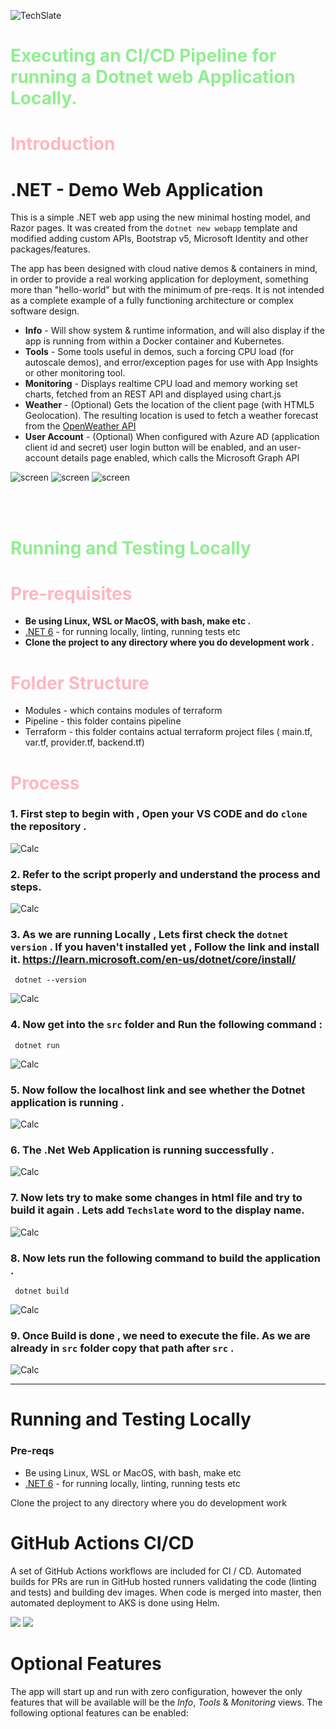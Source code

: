 
![TechSlate](img/ts.png)

# <span style="color: lightgreen;">**Executing an CI/CD Pipeline for running a Dotnet web Application Locally.**</span>


# <span style="color: lightpink;">Introduction

# .NET - Demo Web Application

This is a simple .NET web app using the new minimal hosting model, and Razor pages. It was created from the `dotnet new webapp` template and modified adding custom APIs, Bootstrap v5, Microsoft Identity and other packages/features.

The app has been designed with cloud native demos & containers in mind, in order to provide a real working application for deployment, something more than "hello-world" but with the minimum of pre-reqs. It is not intended as a complete example of a fully functioning architecture or complex software design.

- **Info** - Will show system & runtime information, and will also display if the app is running from within a Docker container and Kubernetes.
- **Tools** - Some tools useful in demos, such a forcing CPU load (for autoscale demos), and error/exception pages for use with App Insights or other monitoring tool.
- **Monitoring** - Displays realtime CPU load and memory working set charts, fetched from an REST API and displayed using chart.js
- **Weather** - (Optional) Gets the location of the client page (with HTML5 Geolocation). The resulting location is used to fetch a weather forecast from the [OpenWeather API](https://openweathermap.org/)
- **User Account** - (Optional) When configured with Azure AD (application client id and secret) user login button will be enabled, and an user-account details page enabled, which calls the Microsoft Graph API

![screen](https://user-images.githubusercontent.com/14982936/71717446-0bc47400-2e10-11ea-8db2-1db5b991d566.png)
![screen](https://user-images.githubusercontent.com/14982936/71717448-0bc47400-2e10-11ea-8bf0-5115d4c8c4a4.png)
![screen](https://user-images.githubusercontent.com/14982936/71717426-fea78500-2e0f-11ea-881f-ad9bd8adbfae.png)

<br>

</br>

# <span style="color: lightgreen;">Running and Testing Locally

# <span style="color: lightpink;">Pre-requisites
 - **Be using Linux, WSL or MacOS, with bash, make etc .**
- [.NET 6](https://docs.microsoft.com/en-us/dotnet/core/install/linux) - for running locally, linting, running tests etc
- **Clone the project to any directory where you do development work .**

# <span style="color: lightpink;">Folder Structure
- Modules - which contains modules of terraform
- Pipeline - this folder contains pipeline
- Terraform - this folder contains actual terraform project files ( main.tf, var.tf, provider.tf, backend.tf)

# <span style="color: lightpink;">Process

### 1. **First step to begin with , Open your VS CODE and do ``clone`` the repository .**

 ![Calc](./img/git-clone.png)

### 2. **Refer to the script properly and understand the process and steps.**

 ![Calc](./img/csproj.png) 

### 3. **As we are running Locally , Lets first check the ``dotnet version``** . If you haven't installed yet , Follow the link and install it. https://learn.microsoft.com/en-us/dotnet/core/install/

     dotnet --version
 ![Calc](./img/version.png)   

### 4. **Now get into the ``src`` folder and Run the following command :**

     dotnet run

![Calc](./img/run.png)

### 5. Now follow the localhost link and see whether the Dotnet application is running .

![Calc](./img/local.png)


### 6. The .Net Web Application is running successfully .

![Calc](./img/dotnet.png)

### 7. Now lets try to make some changes in html file and try to build it again . Lets add ``Techslate`` word to the display name.

![Calc](./img/html.png)

### 8. Now lets run the following command to build the application .

     dotnet build

![Calc](./img/build.png)

### 9. Once Build is done , we need to execute the file. As we are already in ``src`` folder copy that path after ``src`` .

![Calc](./img/EXEC.png)

***











































































































# Running and Testing Locally

### Pre-reqs

- Be using Linux, WSL or MacOS, with bash, make etc
- [.NET 6](https://docs.microsoft.com/en-us/dotnet/core/install/linux) - for running locally, linting, running tests etc

Clone the project to any directory where you do development work



# GitHub Actions CI/CD

A set of GitHub Actions workflows are included for CI / CD. Automated builds for PRs are run in GitHub hosted runners validating the code (linting and tests) and building dev images. When code is merged into master, then automated deployment to AKS is done using Helm.

[![](https://img.shields.io/github/workflow/status/benc-uk/dotnet-demoapp/CI%20Build%20App)](https://github.com/benc-uk/dotnet-demoapp/actions?query=workflow%3A%22CI+Build+App%22) [![](https://img.shields.io/github/workflow/status/benc-uk/dotnet-demoapp/CD%20Release%20-%20AKS?label=release-kubernetes)](https://github.com/benc-uk/dotnet-demoapp/actions?query=workflow%3A%22CD+Release+-+AKS%22)

# Optional Features

The app will start up and run with zero configuration, however the only features that will be available will be the *Info*, *Tools* & *Monitoring* views. The following optional features can be enabled:

